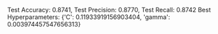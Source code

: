 Test Accuracy: 0.8741, Test Precision: 0.8770, Test Recall: 0.8742
Best Hyperparameters: {'C': 0.11933919156903404, 'gamma': 0.003974457547656313}
